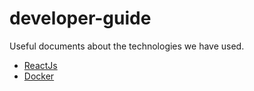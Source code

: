# developer-guide
 Useful documents about the technologies we have used.
- [ReactJs](https://github.com/TRA-Information-Technologies/developer-guide/blob/master/ReactJs.md "ReactJs")
- [Docker](https://github.com/TRA-Information-Technologies/developer-guide/blob/master/Docker.md "Docker")
